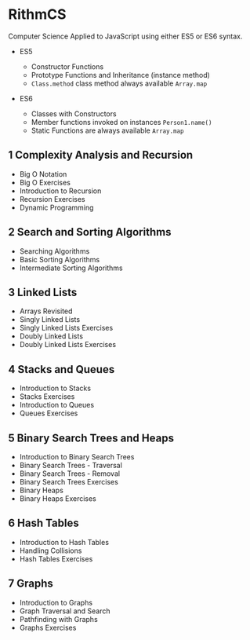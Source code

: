 # RithmCS

Computer Science Applied to JavaScript using either ES5 or ES6 syntax.

* ES5
    * Constructor Functions
    * Prototype Functions and Inheritance (instance method)
    * ```Class.method``` class method always available ```Array.map```

* ES6
    * Classes with Constructors
    * Member functions invoked on instances ```Person1.name()```
    * Static Functions are always available ```Array.map```
    
## 1 Complexity Analysis and Recursion
* Big O Notation
* Big O Exercises
* Introduction to Recursion
* Recursion Exercises
* Dynamic Programming
## 2 Search and Sorting Algorithms
* Searching Algorithms
* Basic Sorting Algorithms
* Intermediate Sorting Algorithms

## 3 Linked Lists
* Arrays Revisited
* Singly Linked Lists
* Singly Linked Lists Exercises
* Doubly Linked Lists
* Doubly Linked Lists Exercises
 
## 4 Stacks and Queues
* Introduction to Stacks
* Stacks Exercises
* Introduction to Queues
* Queues Exercises

## 5 Binary Search Trees and Heaps
* Introduction to Binary Search Trees
* Binary Search Trees - Traversal
* Binary Search Trees - Removal
* Binary Search Trees Exercises
* Binary Heaps
* Binary Heaps Exercises

## 6 Hash Tables
* Introduction to Hash Tables
* Handling Collisions
* Hash Tables Exercises

## 7 Graphs
* Introduction to Graphs
* Graph Traversal and Search
* Pathfinding with Graphs
* Graphs Exercises